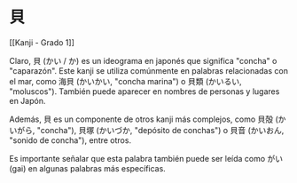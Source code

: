 # 貝

[[Kanji - Grado 1]]

Claro, 貝 (かい / か) es un ideograma en japonés que significa "concha" o "caparazón". Este kanji se utiliza comúnmente en palabras relacionadas con el mar, como 海貝 (かいかい, "concha marina") o 貝類 (かいるい, "moluscos"). También puede aparecer en nombres de personas y lugares en Japón. 

Además, 貝 es un componente de otros kanji más complejos, como 貝殻 (かいがら, "concha"), 貝塚 (かいづか, "depósito de conchas") o 貝音 (かいおん, "sonido de concha"), entre otros.

Es importante señalar que esta palabra también puede ser leída como がい (gai) en algunas palabras más específicas.
